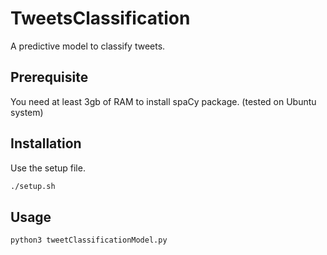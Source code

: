 # TweetsClassification

A predictive model to classify tweets.

## Prerequisite
You need at least 3gb of RAM to install spaCy package.
(tested on Ubuntu system)

## Installation

Use the setup file.

```bash
./setup.sh
```

## Usage

```python
python3 tweetClassificationModel.py
```